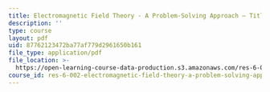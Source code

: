 ```yaml
---
title: Electromagnetic Field Theory - A Problem-Solving Approach – Title page
description: ''
type: course
layout: pdf
uid: 87762123472ba77af779d2961650b161
file_type: application/pdf
file_location: >-
  https://open-learning-course-data-production.s3.amazonaws.com/res-6-002-electromagnetic-field-theory-a-problem-solving-approach-spring-2008/87762123472ba77af779d2961650b161_MITRES_6_002S08_titlepage.pdf
course_id: res-6-002-electromagnetic-field-theory-a-problem-solving-approach-spring-2008
---
```

